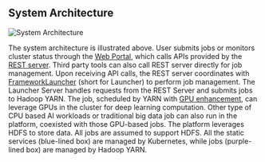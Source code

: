 ## System Architecture

![System Architecture](../sysarch.png)

The system architecture is illustrated above. User submits jobs or monitors cluster status through the [Web Portal](webportal/README.md), which calls APIs provided by the [REST server](rest-server/README.md). Third party tools can also call REST server directly for job management. Upon receiving API calls, the REST server coordinates with [FrameworkLauncher](frameworklauncher/README.md) (short for Launcher) to perform job management. The Launcher Server handles requests from the REST Server and submits jobs to Hadoop YARN. The job, scheduled by YARN with [GPU enhancement](https://issues.apache.org/jira/browse/YARN-7481), can leverage GPUs in the cluster for deep learning computation. Other type of CPU based AI workloads or traditional big data job can also run in the platform, coexisted with those GPU-based jobs. The platform leverages HDFS to store data. All jobs are assumed to support HDFS. All the static services (blue-lined box) are managed by Kubernetes, while jobs (purple-lined box) are managed by Hadoop YARN.
